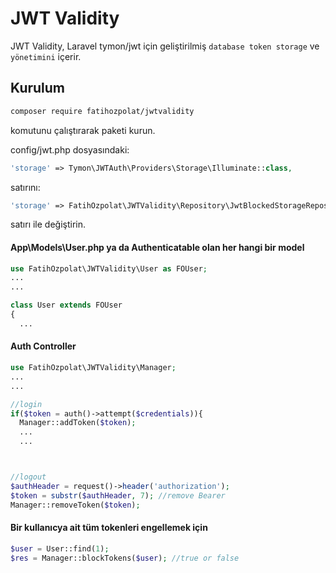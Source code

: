 # JWT Validity

JWT Validity, Laravel tymon/jwt için geliştirilmiş `database token storage` ve `yönetimini` içerir.

## Kurulum

```bash
composer require fatihozpolat/jwtvalidity
```
komutunu çalıştırarak paketi kurun.

config/jwt.php dosyasındaki:
```php
'storage' => Tymon\JWTAuth\Providers\Storage\Illuminate::class,
```
satırını:
```php
'storage' => FatihOzpolat\JWTValidity\Repository\JwtBlockedStorageRepository::class,
```
satırı ile değiştirin.

#### App\Models\User.php ya da Authenticatable olan her hangi bir model
```php
use FatihOzpolat\JWTValidity\User as FOUser;
...
...

class User extends FOUser
{
  ...
```

#### Auth Controller
```php
use FatihOzpolat\JWTValidity\Manager;
...
...

//login
if($token = auth()->attempt($credentials)){
  Manager::addToken($token);
  ...
  ...



//logout
$authHeader = request()->header('authorization');
$token = substr($authHeader, 7); //remove Bearer
Manager::removeToken($token);  
```


#### Bir kullanıcya ait tüm tokenleri engellemek için
```php
$user = User::find(1);
$res = Manager::blockTokens($user); //true or false
```
